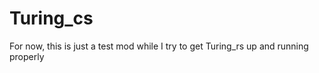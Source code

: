 # Turing_cs
For now, this is just a test mod while I try to get Turing_rs up and running properly  
